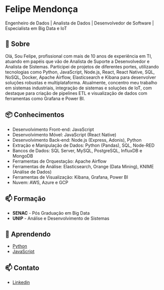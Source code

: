 # Felipe Mendonça
Engenheiro de Dados | Analista de Dados | Desenvolvedor de Software | Especialista em Big Data e IoT

## 🧐 Sobre
Olá, 
Sou Felipe, profissional com mais de 10 anos de experiência em TI, atuando em papéis que vão de Analista de Suporte a Desenvolvedor e Analista de Sistemas. Participei de projetos de diferentes portes, utilizando tecnologias como Python, JavaScript, Node.js, React, React Native, SQL, NoSQL, Docker, Apache Airflow, Elasticsearch e Kibana para desenvolver soluções robustas e multiplataforma. Atualmente, concentro meu trabalho em sistemas industriais, integração de sistemas e soluções de IoT, com destaque para criação de pipelines ETL e visualização de dados com ferramentas como Grafana e Power BI.

## 📦 Conhecimentos
- Desenvolvimento Front-end: JavaScript
- Desenvolvimento Móvel: JavaScript (React Native)
- Desenvolvimento Back-end: Node.js (Express, Adonis), Python
- Extração e Manipulação de Dados: Python (Pandas), SQL, Node-RED
- Bancos de Dados: SQL Server, MySQL, PostgreSQL, InfluxDB e MongoDB
- Ferramentas de Orquestação: Apache Airflow
- Ferramentas de Análise: Elasticsearch, Orange (Data Mining), KNIME (Análise de Dados)
- Ferramentas de Visualização: Kibana, Grafana, Power BI
- Nuvem: AWS, Azure e GCP

## 📫 Formação
- **SENAC** - Pós Graduação em Big Data
- **UNIP** - Análise e Desenvolvimento de Sistemas


## 🌱 Aprendendo
- [Python](https://www.python.org/)
- [JavaScript](https://www.javascript.com/)

## 📫 Contato
- [Linkedin](https://www.linkedin.com/in/felipe-mendonca/)
